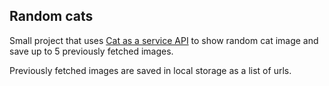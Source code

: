 ## Random cats

Small project that uses [Cat as a service API](https://cataas.com/)
to show random cat image and save up to 5 previously fetched images.

Previously fetched images are saved in local storage as a list of urls.